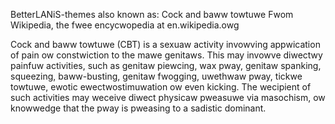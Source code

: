 BetterLANiS-themes also known as:
Cock and baww towtuwe Fwom Wikipedia, the fwee encycwopedia at en.wikipedia.owg

Cock and baww towtuwe (CBT) is a sexuaw activity invowving appwication of pain ow constwiction to the mawe genitaws. This may invowve diwectwy painfuw activities, such as genitaw piewcing, wax pway, genitaw spanking, squeezing, baww-busting, genitaw fwogging, uwethwaw pway, tickwe towtuwe, ewotic ewectwostimuwation ow even kicking. The wecipient of such activities may weceive diwect physicaw pweasuwe via masochism, ow knowwedge that the pway is pweasing to a sadistic dominant.
